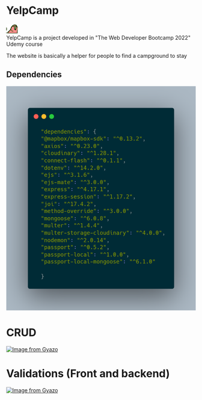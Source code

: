 
  <div>
        <h1>YelpCamp</h1> <img src="./ReadmeImgs/conga_parrot_.gif" alt="">
    </div>
    <div>
        YelpCamp is a project developed in "The Web Developer Bootcamp 2022" Udemy course
        <p>
        The website is basically a helper for people to find a campground to stay
        </p>
    </div>
    <div> 
    <h2>Dependencies</h2> 
    <img src="./ReadmeImgs/carbon.png" alt="">
    </div>
    <div>
  <h1>CRUD</h1>
  <a href="https://gyazo.com/d86657fbc763c8d0afc192f5964dd26e"><img src="https://i.gyazo.com/d86657fbc763c8d0afc192f5964dd26e.gif" alt="Image from Gyazo" width="1280"/></a>
</div>
<div>
  <h1>Validations (Front and backend)</h1>
  <a href="https://gyazo.com/4f0e59f3d1c00b0c375fae5d8d347250"><img src="https://i.gyazo.com/4f0e59f3d1c00b0c375fae5d8d347250.gif" alt="Image from Gyazo" width="1280"/></a>
</div>
